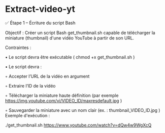 # Extract-video-yt


✅ Étape 1 – Écriture du script Bash

Objectif : Créer un script Bash get_thumbnail.sh capable de télécharger la miniature (thumbnail) d'une vidéo YouTube à partir de son URL.

Contraintes :

• Le script devra être exécutable ( chmod +x get_thumbnail.sh )

• Le script devra :

◦ Accepter l’URL de la vidéo en argument

◦ Extraire l’ID de la vidéo

◦ Télécharger la miniature haute définition (par exemple https://img.youtube.com/vi/VIDEO_ID/maxresdefault.jpg )

◦ Sauvegarder la miniature avec un nom clair (ex. : thumbnail_VIDEO_ID.jpg )
Exemple d'exécution :

./get_thumbnail.sh https://www.youtube.com/watch?v=dQw4w9WgXcQ